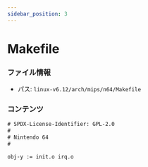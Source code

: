 ```yaml
---
sidebar_position: 3
---
```

# Makefile

### ファイル情報

- パス: `linux-v6.12/arch/mips/n64/Makefile`

### コンテンツ

```txt
# SPDX-License-Identifier: GPL-2.0
#
# Nintendo 64
#

obj-y := init.o irq.o

```
